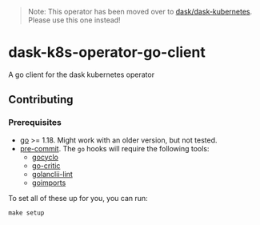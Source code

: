 > Note: This operator has been moved over to [dask/dask-kubernetes](https://github.com/dask/dask-kubernetes). Please use this one instead! 

# dask-k8s-operator-go-client
A go client for the dask kubernetes operator



## Contributing
### Prerequisites
- [go](https://go.dev/) >= 1.18. Might work with an older version, but not tested.
- [pre-commit](https://pre-commit.com/index.html). The `go` hooks will require the following tools:
    - [gocyclo](https://github.com/fzipp/gocyclo)
    - [go-critic](https://github.com/go-critic/go-critic)
    - [golanclii-lint](https://github.com/golangci/golangci-lint)
    - [goimports](https://pkg.go.dev/golang.org/x/tools/cmd/goimports)

To set all of these up for you, you can run: 

```shell
make setup
```

